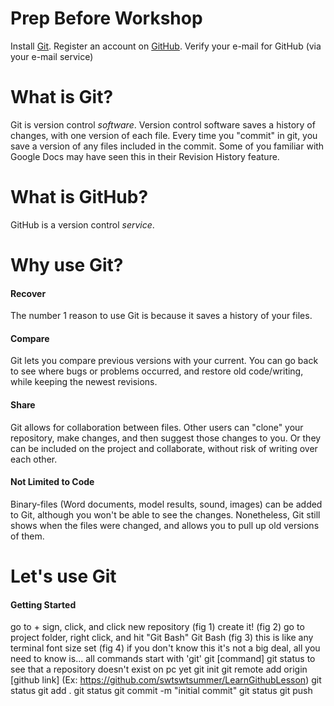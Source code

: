 # Prep Before Workshop
Install [Git](https://git-scm.com/downloads).
Register an account on [GitHub](http://github.com).
Verify your e-mail for GitHub (via your e-mail service)

# What is Git?
Git is version control *software*.
Version control software saves a history of changes, with one version of each file.
Every time you "commit" in git, you save a version of any files included in the commit.
Some of you familiar with Google Docs may have seen this in their Revision History feature.

# What is GitHub?
GitHub is a version control *service*.


# Why use Git?
#### Recover
The number 1 reason to use Git is because it saves a history of your files.
#### Compare
Git lets you compare previous versions with your current. You can go back to see where bugs or problems occurred, and restore old code/writing, while keeping the newest revisions.
#### Share
Git allows for collaboration between files. Other users can "clone" your repository, make changes, and then suggest those changes to you. Or they can be included on the project and collaborate, without risk of writing over each other.
#### Not Limited to Code
Binary-files (Word documents, model results, sound, images) can be added to Git, although you won't be able to see the changes. Nonetheless, Git still shows when the files were changed, and allows you to pull up old versions of them.


# Let's use Git
#### Getting Started
go to + sign, click, and click new repository (fig 1)
create it! (fig 2)
go to project folder, right click, and hit "Git Bash"
Git Bash (fig 3)
 this is like any terminal
 font size set (fig 4)
 if you don't know this it's not a big deal, all you need to know is...
 all commands start with 'git'
 git [command]
git status to see that a repository doesn't exist on pc yet
git init
git remote add origin [github link] (Ex: https://github.com/swtswtsummer/LearnGithubLesson)
git status
git add .
git status
git commit -m "initial commit"
git status
git push
